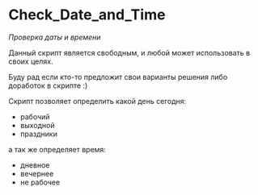 # Check_Date_and_Time
*Проверка даты и времени*

Данный скрипт является свободным, и любой может использовать в своих целях.

Буду рад если кто-то предложит свои варианты решения либо доработок в скрипте :) 

Скрипт позволяет определить какой день сегодня:
 - рабочий
 - выходной
 - праздники

а так же определяет время:
- дневное
- вечернее
- не рабочее
